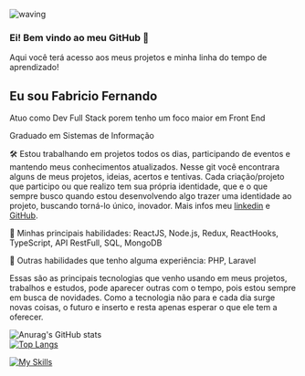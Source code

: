 ![waving](https://capsule-render.vercel.app/api?type=waving&height=200&text=WillianBatista%20&fontAlignY=40&color=gradient)
### Ei! Bem vindo ao meu GitHub 👋
Aqui você terá acesso aos meus projetos e minha linha do tempo de aprendizado!

## Eu sou Fabricio Fernando

Atuo como Dev Full Stack porem tenho um foco maior em Front End

Graduado em Sistemas de Informação

🛠️ Estou trabalhando em projetos todos os dias, participando de eventos e mantendo meus conhecimentos atualizados. 
Nesse git você encontrara alguns de meus projetos, ideias, acertos e tentivas. Cada criação/projeto que participo ou que realizo tem sua própria identidade, que e o que sempre busco quando estou desenvolvendo algo trazer uma identidade ao projeto, buscando torná-lo único, inovador.
Mais infos meu [linkedin](https://www.linkedin.com/in/abricio-fernando-136321125/) e [GitHub](https://github.com/FFDuarte?tab=repositories).

🤖 Minhas principais habilidades: ReactJS, Node.js, Redux, ReactHooks,  TypeScript, API RestFull, SQL, MongoDB

:wrench:  Outras habilidades que tenho alguma experiência:  PHP, Laravel

Essas são as principais tecnologias que venho usando em meus projetos, trabalhos e estudos, pode aparecer outras com o tempo, pois estou sempre em busca de novidades. Como a tecnologia não para e cada dia surge novas coisas, o futuro e inserto e resta apenas esperar o que ele tem a oferecer.




![Anurag's GitHub stats](https://github-readme-stats-will-ffduarte.vercel.app/api?username=ffduarte&count_private=true&show_icons=true&theme=transparent)
<br>
[![Top Langs](https://github-readme-stats-ffduarte.vercel.app/api/top-langs/?username=FFDuarte&layout=compact&theme=transparent)](https://github.com/FFDuarte)

  
[![My Skills](https://skillicons.dev/icons?i=js,ts,html,css,react,redux,nodejs,express,mysql,mongodb,supabase,docker,heroku,git,github,jest,bash)](https://skillicons.dev)
